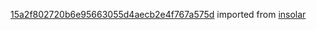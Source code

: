[15a2f802720b6e95663055d4aecb2e4f767a575d](https://github.com/insolar/insolar/commit/15a2f802720b6e95663055d4aecb2e4f767a575d) imported from [insolar](https://github.com/insolar/insolar)
